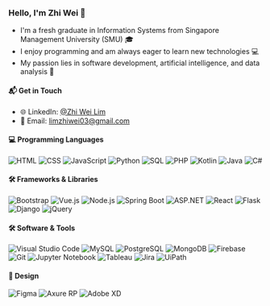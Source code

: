 ### Hello, I'm Zhi Wei 👋
* I'm a fresh graduate in Information Systems from Singapore Management University (SMU) 🎓
* I enjoy programming and am always eager to learn new technologies 💻 
* My passion lies in software development, artificial intelligence, and data analysis 🤖 

#### 📬 Get in Touch
* 🌐 LinkedIn: [@Zhi Wei Lim](https://www.linkedin.com/in/zhiweilim/)
* 📧 Email: limzhiwei03@gmail.com

#### 💻 Programming Languages
![HTML](https://img.shields.io/badge/HTML-E34F26?style=flat-square&logo=html5&logoColor=white&color=black)
![CSS](https://img.shields.io/badge/CSS-1572B6?style=flat-square&logo=css3&logoColor=white&color=black)
![JavaScript](https://img.shields.io/badge/JavaScript-F7DF1E?style=flat-square&logo=javascript&logoColor=white&color=black)
![Python](https://img.shields.io/badge/Python-3776AB?style=flat-square&logo=python&logoColor=white&color=black)
![SQL](https://img.shields.io/badge/SQL-4479A1?style=flat-square&logo=postgresql&logoColor=white&color=black)
![PHP](https://img.shields.io/badge/PHP-777BB4?style=flat-square&logo=php&logoColor=white&color=black)
![Kotlin](https://img.shields.io/badge/Kotlin-7F52FF?style=flat-square&logo=kotlin&logoColor=white&color=black)
![Java](https://img.shields.io/badge/Java-007396?style=flat-square&logo=java&logoColor=white&color=black)
![C#](https://img.shields.io/badge/C%23-68217A?style=flat-square&logo=c-sharp&logoColor=white&color=black)

#### 🛠️ Frameworks & Libraries
![Bootstrap](https://img.shields.io/badge/Bootstrap-563D7C?style=flat-square&logo=bootstrap&logoColor=white&color=black)
![Vue.js](https://img.shields.io/badge/Vue.js-4FC08D?style=flat-square&logo=vue.js&logoColor=white&color=black)
![Node.js](https://img.shields.io/badge/Node.js-339933?style=flat-square&logo=node.js&logoColor=white&color=black)
![Spring Boot](https://img.shields.io/badge/Spring_Boot-6DB33F?style=flat-square&logo=spring-boot&logoColor=white&color=black)
![ASP.NET](https://img.shields.io/badge/ASP.NET-5C2D91?style=flat-square&logo=asp.net&logoColor=white&color=black)
![React](https://img.shields.io/badge/React-61DAFB?style=flat-square&logo=react&logoColor=white&color=black)
![Flask](https://img.shields.io/badge/Flask-000000?style=flat-square&logo=flask&logoColor=white&color=black)
![Django](https://img.shields.io/badge/Django-092E20?style=flat-square&logo=django&logoColor=white&color=black)
![jQuery](https://img.shields.io/badge/jQuery-0769AD?style=flat-square&logo=jquery&logoColor=white&color=black)

#### 🛠️ Software & Tools
![Visual Studio Code](https://img.shields.io/badge/VS_Code-0078D4?style=flat-square&logo=visual-studio-code&logoColor=white&color=black)
![MySQL](https://img.shields.io/badge/MySQL-4479A1?style=flat-square&logo=mysql&logoColor=white&color=black)
![PostgreSQL](https://img.shields.io/badge/PostgreSQL-4169E1?style=flat-square&logo=postgresql&logoColor=white&color=black)
![MongoDB](https://img.shields.io/badge/MongoDB-47A248?style=flat-square&logo=mongodb&logoColor=white&color=black)
![Firebase](https://img.shields.io/badge/Firebase-FFCA28?style=flat-square&logo=firebase&logoColor=white&color=black)
![Git](https://img.shields.io/badge/Git-F05032?style=flat-square&logo=git&logoColor=white&color=black)
![Jupyter Notebook](https://img.shields.io/badge/Jupyter-DA5B0B?style=flat-square&logo=jupyter&logoColor=white&color=black)
![Tableau](https://img.shields.io/badge/Tableau-E97627?style=flat-square&logo=tableau&logoColor=white&color=black)
![Jira](https://img.shields.io/badge/Jira-0052CC?style=flat-square&logo=jira&logoColor=white&color=black)
![UiPath](https://img.shields.io/badge/UiPath-7E5C1F?style=flat-square&logo=uipath&logoColor=white&color=black)

#### 🎨 Design
![Figma](https://img.shields.io/badge/Figma-F24E1E?style=flat-square&logo=figma&logoColor=white&color=black)
![Axure RP](https://img.shields.io/badge/Axure_RP-1A1A1A?style=flat-square&logo=axure&logoColor=white&color=black)
![Adobe XD](https://img.shields.io/badge/Adobe_XD-FF61F6?style=flat-square&logo=adobe-xd&logoColor=white&color=black)
